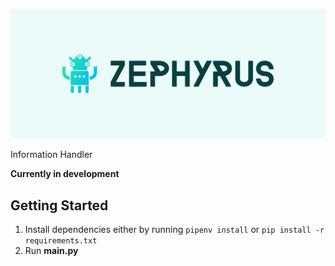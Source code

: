 ![Zephyrus Cover](./images/logo/cover.png)

Information Handler

**Currently in development**


## Getting Started
1. Install dependencies either by running `pipenv install` or `pip install -r requirements.txt`
2. Run **main.py**
